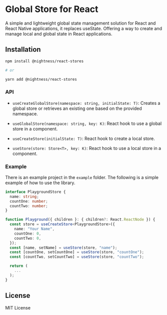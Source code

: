 # Global Store for React

A simple and lightweight global state management solution for React and React Native applications, it replaces useState. Offering a way to create and manage local and global state in React applications.

## Installation

```bash
npm install @nightness/react-stores

# or

yarn add @nightness/react-stores
```

### API

- `useCreateGlobalStore(namespace: string, initialState: T)`: Creates a global store or retrieves an existing one based on the provided namespace.
- `useGlobalStore(namespace: string, key: K)`: React hook to use a global store in a component.

- `useCreateStore(initialState: T)`: React hook to create a local store.
- `useStore(store: Store<T>, key: K)`: React hook to use a local store in a component.

### Example

There is an example project in the `example` folder. The following is a simple example of how to use the library.

```typescript
interface PlaygroundStore {
  name: string;
  countOne: number;
  countTwo: number;
}

function Playground({ children }: { children?: React.ReactNode }) {
  const store = useCreateStore<PlaygroundStore>({
    name: "Your Name",
    countOne: 0,
    countTwo: 0,
  });
  const [name, setName] = useStore(store, "name");
  const [countOne, setCountOne] = useStore(store, "countOne");
  const [countTwo, setCountTwo] = useStore(store, "countTwo");

  return (
    ...
  );
}
```

## License

MIT License
